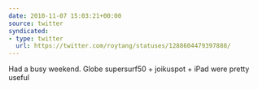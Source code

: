 ```yaml
---
date: 2010-11-07 15:03:21+00:00
source: twitter
syndicated:
- type: twitter
  url: https://twitter.com/roytang/statuses/1288604479397888/
---
```


Had a busy weekend. Globe supersurf50 + joikuspot + iPad were pretty useful